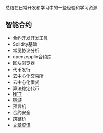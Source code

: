 总结在日常开发和学习中的一些经验和学习资源

## 智能合约

- [合约开发开发工具](./smartContract/utils/README.md)
- Solidity基础
- 常见协议分析
- openzepplin合约库
- 区块浏览器
- 代币发行
- 去中心化交易所
- 去中心化借贷
- 算法稳定代币
- [NFT](./smartContract/NFT/README.md)
- [链游](./smartContract/game/README.md)
- 预言机
- 合约安全
- 跨链桥
- [文章资讯](./news/README.md)

